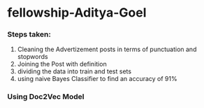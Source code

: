 # fellowship-Aditya-Goel
### Steps taken:
1. Cleaning the Advertizement posts in terms of punctuation and stopwords
2. Joining the Post with definition
3. dividing the data into train and test sets
4. using naive Bayes Classifier to find an accuracy of 91%

### Using Doc2Vec Model
